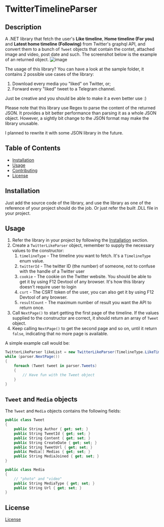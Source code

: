 # TwitterTimelineParser

## Description

A .NET library that fetch the user's **Like timeline**, **Home timeline (For you)** and **Latest home timeline (Following)** from Twitter's graphql API, and convert them to a bunch of `Tweet` objects that contain the contet, attached image and video, post date and such. The screenshot below is the example of an returned object.
![image](https://github.com/EbonCorvin/TwitterTimelineParser/assets/153107703/08c40d71-aca0-4fb9-a62a-022a516227fd)

The usage of this library? You can have a look at the sample folder, it contains 2 possible use cases of the library:

1. Download every media you "liked" on Twitter, or;
2. Forward every "liked" tweet to a Telegram channel.

Just be creative and you should be able to make it a even better use :)

Please note that this library use Regex to parse the content of the returned JSON. It provides a bit better performance than parsing it as a whole JSON object. However, a sightly bit change to the JSON format may make the library unusable.

I planned to rewrite it with some JSON library in the future.

## Table of Contents

- [Installation](#installation)
- [Usage](#usage)
- [Contributing](#contributing)
- [License](#license)

## Installation

Just add the source code of the library, and use the library as one of the reference of your project should do the job. Or just refer the built .DLL file in your project.

## Usage

1. Refer the library in your project by following the [Installation](#installation) section.
2. Create a `TwitterLikeParser` object, remember to supply the necessary values to the constructor:
   1. `timelineType` - The timeline you want to fetch. It's a `TimelineType` enum value.
   1. `twitterId` - The twitter ID (the number) of someone, not to confuse with the handle of a Twitter user
   1. `cookie` - The cookie on the Twitter website. You should be able to get it by using F12 Devtool of any browser. It's how this library doesn't require user to login
   1. `csrt` - The CSRT token of the user, you can also get it by using F12 Devtool of any browser.
   1. `resultCount` - The maximum number of result you want the API to return once.
3. Call `NextPage()` to start getting the first page of the timeline. If the values supplied to the constructor are correct, it should return an array of `Tweet` object.
4. Keep calling `NextPage()` to get the second page and so on, until it return `false`, indicating that no more page is available.

A simple example call would be:

```C#
TwitterLikeParser likeList = new TwitterLikeParser(TimelineType.LikeTimeline, twitter_id, cookie, csrt, 20);
while (parser.NextPage())
{
    foreach (Tweet tweet in parser.Tweets)
    {
        // Have fun with the Tweet object
    }
}
```

## `Tweet` and `Media` objects

The `Tweet` and `Media` objects contains the following fields:

```C#
public class Tweet
{
    public String Author { get; set; }
    public String TweetId { get; set; }
    public String Content { get; set; }
    public String CreateDate { get; set; }
    public String TweetUrl { get; set; }
    public Media[] Medias { get; set; }
    public String MediaJoined { get; set; }
}

public class Media
{
    // "photo" and "video"
    public String MediaType { get; set; }
    public String Url { get; set; }
}
```

## License

[License](License)
